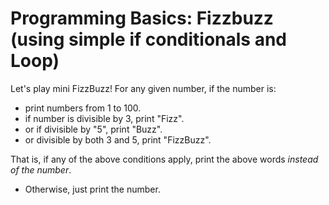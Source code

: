 # Programming Basics: Fizzbuzz (using simple if conditionals and Loop)

Let's play mini FizzBuzz! For any given number, if the number is: 
- print numbers from 1 to 100.
- if number is divisible by 3, print "Fizz". 
- or if divisible by "5", print "Buzz". 
- or divisible by both 3 and 5, print "FizzBuzz". 

That is, if any of the above conditions apply, print the above words *instead of the number*.

- Otherwise, just print the number.